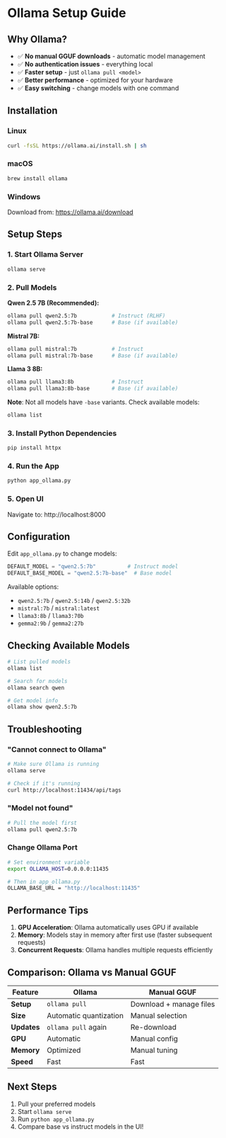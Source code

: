 # Ollama Setup Guide

## Why Ollama?

- ✅ **No manual GGUF downloads** - automatic model management
- ✅ **No authentication issues** - everything local
- ✅ **Faster setup** - just `ollama pull <model>`
- ✅ **Better performance** - optimized for your hardware
- ✅ **Easy switching** - change models with one command

## Installation

### Linux
```bash
curl -fsSL https://ollama.ai/install.sh | sh
```

### macOS
```bash
brew install ollama
```

### Windows
Download from: https://ollama.ai/download

## Setup Steps

### 1. Start Ollama Server
```bash
ollama serve
```

### 2. Pull Models

**Qwen 2.5 7B (Recommended):**
```bash
ollama pull qwen2.5:7b           # Instruct (RLHF)
ollama pull qwen2.5:7b-base      # Base (if available)
```

**Mistral 7B:**
```bash
ollama pull mistral:7b           # Instruct
ollama pull mistral:7b-base      # Base (if available)
```

**Llama 3 8B:**
```bash
ollama pull llama3:8b            # Instruct
ollama pull llama3:8b-base       # Base (if available)
```

**Note**: Not all models have `-base` variants. Check available models:
```bash
ollama list
```

### 3. Install Python Dependencies
```bash
pip install httpx
```

### 4. Run the App
```bash
python app_ollama.py
```

### 5. Open UI
Navigate to: http://localhost:8000

## Configuration

Edit `app_ollama.py` to change models:

```python
DEFAULT_MODEL = "qwen2.5:7b"          # Instruct model
DEFAULT_BASE_MODEL = "qwen2.5:7b-base"  # Base model
```

Available options:
- `qwen2.5:7b` / `qwen2.5:14b` / `qwen2.5:32b`
- `mistral:7b` / `mistral:latest`
- `llama3:8b` / `llama3:70b`
- `gemma2:9b` / `gemma2:27b`

## Checking Available Models

```bash
# List pulled models
ollama list

# Search for models
ollama search qwen

# Get model info
ollama show qwen2.5:7b
```

## Troubleshooting

### "Cannot connect to Ollama"
```bash
# Make sure Ollama is running
ollama serve

# Check if it's running
curl http://localhost:11434/api/tags
```

### "Model not found"
```bash
# Pull the model first
ollama pull qwen2.5:7b
```

### Change Ollama Port
```bash
# Set environment variable
export OLLAMA_HOST=0.0.0.0:11435

# Then in app_ollama.py
OLLAMA_BASE_URL = "http://localhost:11435"
```

## Performance Tips

1. **GPU Acceleration**: Ollama automatically uses GPU if available
2. **Memory**: Models stay in memory after first use (faster subsequent requests)
3. **Concurrent Requests**: Ollama handles multiple requests efficiently

## Comparison: Ollama vs Manual GGUF

| Feature | Ollama | Manual GGUF |
|---------|--------|-------------|
| **Setup** | `ollama pull` | Download + manage files |
| **Size** | Automatic quantization | Manual selection |
| **Updates** | `ollama pull` again | Re-download |
| **GPU** | Automatic | Manual config |
| **Memory** | Optimized | Manual tuning |
| **Speed** | Fast | Fast |

## Next Steps

1. Pull your preferred models
2. Start `ollama serve`
3. Run `python app_ollama.py`
4. Compare base vs instruct models in the UI!
